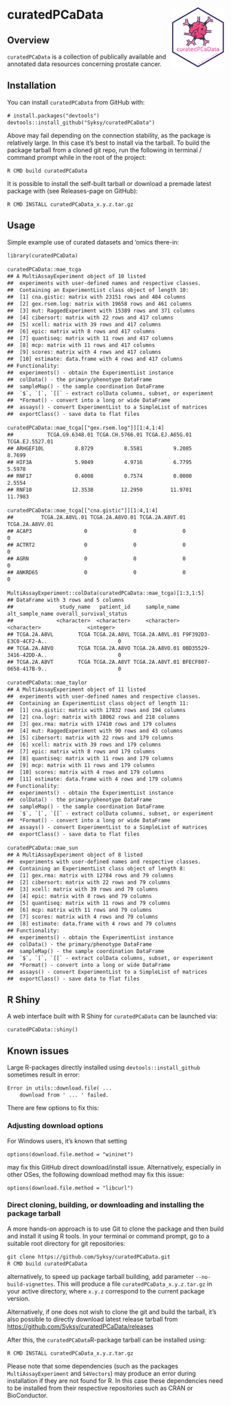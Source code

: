 
# curatedPCaData <img src="man/figures/hex.png" align="right" height="139" />

<!-- badges: start -->
<!-- badges: end -->

## Overview

`curatedPCaData` is a collection of publically available and annotated
data resources concerning prostate cancer.

## Installation

You can install `curatedPCaData` from GitHub with:


    # install.packages("devtools")
    devtools::install_github("Syksy/curatedPCaData")

Above may fail depending on the connection stability, as the package is
relatively large. In this case it’s best to install via the tarball. To
build the package tarball from a cloned git repo, run the following in
terminal / command prompt while in the root of the project:

    R CMD build curatedPCaData

It is possible to install the self-built tarball or download a premade
latest package with (see Releases-page on GitHub):

    R CMD INSTALL curatedPCaData_x.y.z.tar.gz

<!--- add BioConductor once up --->

## Usage

Simple example use of curated datasets and ’omics there-in:


    library(curatedPCaData)

    curatedPCaData::mae_tcga
    ## A MultiAssayExperiment object of 10 listed
    ##  experiments with user-defined names and respective classes.
    ##  Containing an ExperimentList class object of length 10:
    ##  [1] cna.gistic: matrix with 23151 rows and 404 columns
    ##  [2] gex.rsem.log: matrix with 19658 rows and 461 columns
    ##  [3] mut: RaggedExperiment with 15389 rows and 371 columns
    ##  [4] cibersort: matrix with 22 rows and 417 columns
    ##  [5] xcell: matrix with 39 rows and 417 columns
    ##  [6] epic: matrix with 8 rows and 417 columns
    ##  [7] quantiseq: matrix with 11 rows and 417 columns
    ##  [8] mcp: matrix with 11 rows and 417 columns
    ##  [9] scores: matrix with 4 rows and 417 columns
    ##  [10] estimate: data.frame with 4 rows and 417 columns
    ## Functionality:
    ##  experiments() - obtain the ExperimentList instance
    ##  colData() - the primary/phenotype DataFrame
    ##  sampleMap() - the sample coordination DataFrame
    ##  `$`, `[`, `[[` - extract colData columns, subset, or experiment
    ##  *Format() - convert into a long or wide DataFrame
    ##  assays() - convert ExperimentList to a SimpleList of matrices
    ##  exportClass() - save data to flat files

    curatedPCaData::mae_tcga[["gex.rsem.log"]][1:4,1:4]
    ##           TCGA.G9.6348.01 TCGA.CH.5766.01 TCGA.EJ.A65G.01 TCGA.EJ.5527.01
    ## ARHGEF10L          8.8729          8.5581          9.2085          8.7699
    ## HIF3A              5.9049          4.9716          6.7795          5.5978
    ## RNF17              0.4008          0.7574          0.0000          2.5554
    ## RNF10             12.3538         12.2950         11.9701         11.7983

    curatedPCaData::mae_tcga[["cna.gistic"]][1:4,1:4]
    ##         TCGA.2A.A8VL.01 TCGA.2A.A8VO.01 TCGA.2A.A8VT.01 TCGA.2A.A8VV.01
    ## ACAP3                 0               0               0               0
    ## ACTRT2                0               0               0               0
    ## AGRN                  0               0               0               0
    ## ANKRD65               0               0               0               0

    MultiAssayExperiment::colData(curatedPCaData::mae_tcga)[1:3,1:5]
    ## DataFrame with 3 rows and 5 columns
    ##               study_name   patient_id     sample_name        alt_sample_name overall_survival_status
    ##              <character>  <character>     <character>            <character>               <integer>
    ## TCGA.2A.A8VL        TCGA TCGA.2A.A8VL TCGA.2A.A8VL.01 F9F392D3-E3C0-4CF2-A..                       0
    ## TCGA.2A.A8VO        TCGA TCGA.2A.A8VO TCGA.2A.A8VO.01 0BD35529-3416-42DD-A..                       0
    ## TCGA.2A.A8VT        TCGA TCGA.2A.A8VT TCGA.2A.A8VT.01 BFECF807-0658-417B-9..                       0

    curatedPCaData::mae_taylor
    ## A MultiAssayExperiment object of 11 listed
    ##  experiments with user-defined names and respective classes.
    ##  Containing an ExperimentList class object of length 11:
    ##  [1] cna.gistic: matrix with 17832 rows and 194 columns
    ##  [2] cna.logr: matrix with 18062 rows and 218 columns
    ##  [3] gex.rma: matrix with 17410 rows and 179 columns
    ##  [4] mut: RaggedExperiment with 90 rows and 43 columns
    ##  [5] cibersort: matrix with 22 rows and 179 columns
    ##  [6] xcell: matrix with 39 rows and 179 columns
    ##  [7] epic: matrix with 8 rows and 179 columns
    ##  [8] quantiseq: matrix with 11 rows and 179 columns
    ##  [9] mcp: matrix with 11 rows and 179 columns
    ##  [10] scores: matrix with 4 rows and 179 columns
    ##  [11] estimate: data.frame with 4 rows and 179 columns
    ## Functionality:
    ##  experiments() - obtain the ExperimentList instance
    ##  colData() - the primary/phenotype DataFrame
    ##  sampleMap() - the sample coordination DataFrame
    ##  `$`, `[`, `[[` - extract colData columns, subset, or experiment
    ##  *Format() - convert into a long or wide DataFrame
    ##  assays() - convert ExperimentList to a SimpleList of matrices
    ##  exportClass() - save data to flat files

    curatedPCaData::mae_sun
    ## A MultiAssayExperiment object of 8 listed
    ##  experiments with user-defined names and respective classes.
    ##  Containing an ExperimentList class object of length 8:
    ##  [1] gex.rma: matrix with 12784 rows and 79 columns
    ##  [2] cibersort: matrix with 22 rows and 79 columns
    ##  [3] xcell: matrix with 39 rows and 79 columns
    ##  [4] epic: matrix with 8 rows and 79 columns
    ##  [5] quantiseq: matrix with 11 rows and 79 columns
    ##  [6] mcp: matrix with 11 rows and 79 columns
    ##  [7] scores: matrix with 4 rows and 79 columns
    ##  [8] estimate: data.frame with 4 rows and 79 columns
    ## Functionality:
    ##  experiments() - obtain the ExperimentList instance
    ##  colData() - the primary/phenotype DataFrame
    ##  sampleMap() - the sample coordination DataFrame
    ##  `$`, `[`, `[[` - extract colData columns, subset, or experiment
    ##  *Format() - convert into a long or wide DataFrame
    ##  assays() - convert ExperimentList to a SimpleList of matrices
    ##  exportClass() - save data to flat files

## R Shiny

A web interface built with R Shiny for `curatedPCaData` can be launched
via:

    curatedPCaData::shiny()

## Known issues

Large R-packages directly installed using `devtools::install_github`
sometimes result in error:

    Error in utils::download.file( ...
        download from ' ... ' failed.

There are few options to fix this:

### Adjusting download options

For Windows users, it’s known that setting

    options(download.file.method = "wininet")

may fix this GitHub direct download/install issue. Alternatively,
especially in other OSes, the following download method may fix this
issue:

    options(download.file.method = "libcurl")

### Direct cloning, building, or downloading and installing the package tarball

A more hands-on approach is to use Git to clone the package and then
build and install it using R tools. In your terminal or command prompt,
go to a suitable root directory for git repositories:

    git clone https://github.com/Syksy/curatedPCaData.git
    R CMD build curatedPCaData

alternatively, to speed up package tarball building, add parameter
`--no-build-vignettes`. This will produce a file
`curatedPCaData_x.y.z.tar.gz` in your active directory, where `x.y.z`
correspond to the current package version.

Alternatively, if one does not wish to clone the git and build the
tarball, it’s also possible to directly download latest release tarball
from
<a href="https://github.com/Syksy/curatedPCaData/releases" class="uri">https://github.com/Syksy/curatedPCaData/releases</a>

After this, the `curatedPCaData`R-package tarball can be installed
using:

    R CMD INSTALL curatedPCaData_x.y.z.tar.gz

Please note that some dependencies (such as the packages
`MultiAssayExperiment` and `S4Vectors`) may produce an error during
installation if they are not found for R. In this case these
dependencies need to be installed from their respective repositories
such as CRAN or BioConductor.
